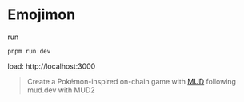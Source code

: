 # Emojimon

run 
```
pnpm run dev
```

load: http://localhost:3000

> Create a Pokémon-inspired on-chain game with [MUD](https://mud.dev/)
following mud.dev with MUD2
